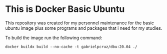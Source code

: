 # This is Docker Basic Ubuntu 

This repository was created for my personnel maintenance  for the basic ubuntu image plus some programs and packages that i need for my studies.

To build the image run the following command:

```` 
docker buildx build --no-cache -t gabrielpcruz/dbu:20.04 ./
````